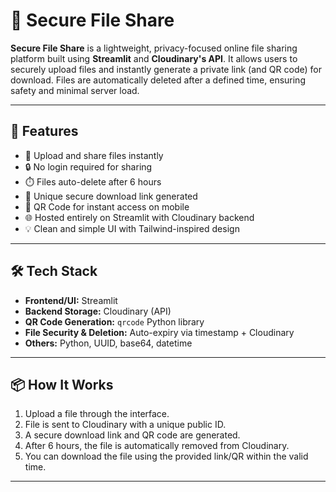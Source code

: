 # 🔐 Secure File Share

**Secure File Share** is a lightweight, privacy-focused online file sharing platform built using **Streamlit** and **Cloudinary's API**. It allows users to securely upload files and instantly generate a private link (and QR code) for download. Files are automatically deleted after a defined time, ensuring safety and minimal server load.

---

## 🚀 Features

- 📁 Upload and share files instantly
- 🔒 No login required for sharing
- ⏱️ Files auto-delete after 6 hours
- 🔗 Unique secure download link generated
- 📱 QR Code for instant access on mobile
- 🌐 Hosted entirely on Streamlit with Cloudinary backend
- 💡 Clean and simple UI with Tailwind-inspired design

---

## 🛠️ Tech Stack

- **Frontend/UI:** Streamlit
- **Backend Storage:** Cloudinary (API)
- **QR Code Generation:** `qrcode` Python library
- **File Security & Deletion:** Auto-expiry via timestamp + Cloudinary
- **Others:** Python, UUID, base64, datetime

---

## 📦 How It Works

1. Upload a file through the interface.
2. File is sent to Cloudinary with a unique public ID.
3. A secure download link and QR code are generated.
4. After 6 hours, the file is automatically removed from Cloudinary.
5. You can download the file using the provided link/QR within the valid time.

---
